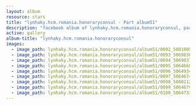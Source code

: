 ```yaml
---
layout: album
resource: stars
title: "lynhaky.hcm.romania.honoraryconsul - Part album51"
description: "facebook album of lynhaky.hcm.romania.honoraryconsul, part album51."
active: gallery
album-title: "lynhaky.hcm.romania.honoraryconsul"
images:
  - image_path: lynhaky.hcm.romania.honoraryconsul/album51/0092_508180523_1254616386022319_3764393959035361792_n.jpg
  - image_path: lynhaky.hcm.romania.honoraryconsul/album51/0093_506983076_1254616412688983_2890220297037477577_n.jpg
  - image_path: lynhaky.hcm.romania.honoraryconsul/album51/0094_506903772_1254616459355645_7948488698511754926_n.jpg
  - image_path: lynhaky.hcm.romania.honoraryconsul/album51/0095_506466892_1254616409355650_7392098741098854761_n.jpg
  - image_path: lynhaky.hcm.romania.honoraryconsul/album51/0096_506493462_1254616392688985_6844682779728129568_n.jpg
  - image_path: lynhaky.hcm.romania.honoraryconsul/album51/0097_506467426_1254616396022318_970072276319326786_n.jpg
  - image_path: lynhaky.hcm.romania.honoraryconsul/album51/0098_508011277_1254616406022317_2495248497083313779_n.jpg
  - image_path: lynhaky.hcm.romania.honoraryconsul/album51/0099_506467959_1254616399355651_8877288733185389236_n.jpg
  - image_path: lynhaky.hcm.romania.honoraryconsul/album51/0100_506473334_1254616389355652_7246272024595714896_n.jpg
---
```

